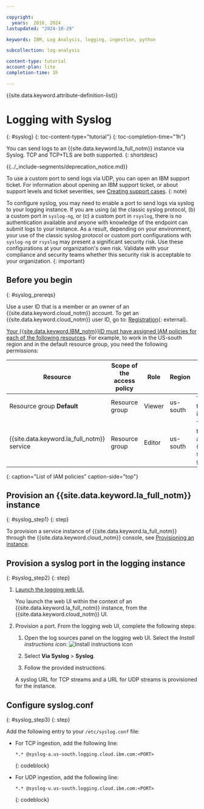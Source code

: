 ```yaml
---

copyright:
  years:  2018, 2024
lastupdated: "2024-10-29"

keywords: IBM, Log Analysis, logging, ingestion, python

subcollection: log-analysis

content-type: tutorial
account-plan: lite
completion-time: 1h

---
```


{{site.data.keyword.attribute-definition-list}}


# Logging with Syslog
{: #syslog}
{: toc-content-type="tutorial"}
{: toc-completion-time="1h"}

You can send logs to an {{site.data.keyword.la_full_notm}} instance via Syslog. TCP and TCP+TLS are both supported.
{: shortdesc}


{{../_include-segments/deprecation_notice.md}}

To use a custom port to send logs via UDP, you can open an IBM support ticket. For information about opening an IBM support ticket, or about support levels and ticket severities, see [Creating support cases](/docs/account?topic=account-open-case&interface=ui).
{: note}

To configure syslog, you may need to enable a port to send logs via syslog to your logging instance. If you are using (a) the classic syslog protocol, (b) a custom port in `syslog-ng`, or (c) a custom port in `rsyslog`, there is no authentication available and anyone with knowledge of the endpoint can submit logs to your instance. As a result, depending on your environment, your use of the classic syslog protocol or custom port configurations with `syslog-ng` or `rsyslog` may present a significant security risk.  Use these configurations at your organization's own risk.  Validate with your compliance and security teams whether this security risk is acceptable to your organization.
{: important}

## Before you begin
{: #syslog_prereqs}

Use a user ID that is a member or an owner of an {{site.data.keyword.cloud_notm}} account. To get an {{site.data.keyword.cloud_notm}} user ID, go to: [Registration](https://cloud.ibm.com/login){: external}.

[Your {{site.data.keyword.IBM_notm}}ID must have assigned IAM policies for each of the following resources](/docs/log-analysis?topic=log-analysis-work_iam). For example, to work in the US-south region and in the default resource group, you need the following permissions:

| Resource                             | Scope of the access policy | Role    | Region    | Information                  |
|--------------------------------------|----------------------------|---------|-----------|------------------------------|
| Resource group **Default**           |  Resource group            | Viewer  | us-south  | This policy is required to allow the user to see service instances in the Default resource group.    |
| {{site.data.keyword.la_full_notm}} service |  Resource group      | Editor  | us-south  | This policy is required to allow the user to provision and administer the {{site.data.keyword.la_full_notm}} service in the Default resource group.   |
{: caption="List of IAM policies" caption-side="top"}

## Provision an {{site.data.keyword.la_full_notm}} instance
{: #syslog_step1}
{: step}

To provision a service instance of {{site.data.keyword.la_full_notm}} through the {{site.data.keyword.cloud_notm}} console, see [Provisioning an instance](/docs/log-analysis?topic=log-analysis-provision).

## Provision a syslog port in the logging instance
{: #syslog_step2}
{: step}

1. [Launch the logging web UI.](/docs/log-analysis?topic=log-analysis-launch)

    You launch the web UI within the context of an {{site.data.keyword.la_full_notm}} instance, from the {{site.data.keyword.cloud_notm}} UI.

2. Provision a port. From the logging web UI, complete the following steps:

    1. Open the log sources panel on the logging web UI. Select the *Install instructions icon*: ![Install instructions icon](../images/logdna_install.png "Install instructions icon")

    2. Select **Via Syslog** &gt; **Syslog**.

    3. Follow the provided instructions.

    A syslog URL for TCP streams and a URL for UDP streams is provisioned for the instance.


## Configure syslog.conf
{: #syslog_step3}
{: step}

Add the following entry to your `/etc/syslog.conf` file:

- For TCP ingestion, add the following line:

    ```text
    *.* @syslog-a.us-south.logging.cloud.ibm.com:<PORT>
    ```
    {: codeblock}

- For UDP ingestion, add the following line:

    ```text
    *.* @syslog-u.us-south.logging.cloud.ibm.com:<PORT>
    ```
    {: codeblock}
